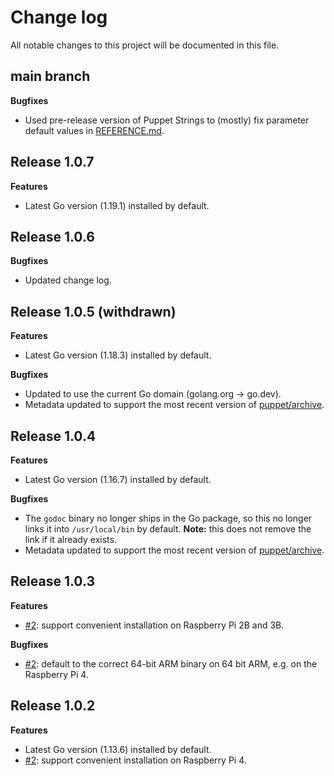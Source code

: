 # Change log

All notable changes to this project will be documented in this file.

## main branch

**Bugfixes**

* Used pre-release version of Puppet Strings to (mostly) fix parameter default
  values in [REFERENCE.md](REFERENCE.md).

## Release 1.0.7

**Features**

* Latest Go version (1.19.1) installed by default.

## Release 1.0.6

**Bugfixes**

* Updated change log.

## Release 1.0.5 (withdrawn)

**Features**

* Latest Go version (1.18.3) installed by default.

**Bugfixes**

* Updated to use the current Go domain (golang.org → go.dev).
* Metadata updated to support the most recent version of
  [puppet/archive](https://forge.puppet.com/modules/puppet/archive).

## Release 1.0.4

**Features**

* Latest Go version (1.16.7) installed by default.

**Bugfixes**

* The `godoc` binary no longer ships in the Go package, so this no longer links
  it into `/usr/local/bin` by default. **Note:** this does not remove the link
  if it already exists.
* Metadata updated to support the most recent version of
  [puppet/archive](https://forge.puppet.com/modules/puppet/archive).

## Release 1.0.3

**Features**

* [#2](https://github.com/danielparks/puppet-golang/issues/2): support
  convenient installation on Raspberry Pi 2B and 3B.

**Bugfixes**

* [#2](https://github.com/danielparks/puppet-golang/issues/2): default to the
  correct 64-bit ARM binary on 64 bit ARM, e.g. on the Raspberry Pi 4.

## Release 1.0.2

**Features**

* Latest Go version (1.13.6) installed by default.
* [#2](https://github.com/danielparks/puppet-golang/issues/2): support
  convenient installation on Raspberry Pi 4.
